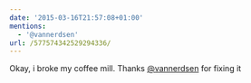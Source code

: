 ```yaml
---
date: '2015-03-16T21:57:08+01:00'
mentions:
  - '@vannerdsen'
url: /577574342529294336/
---
```

Okay, i broke my coffee mill. Thanks [@vannerdsen](https://twitter.com/@vannerdsen) for fixing it
